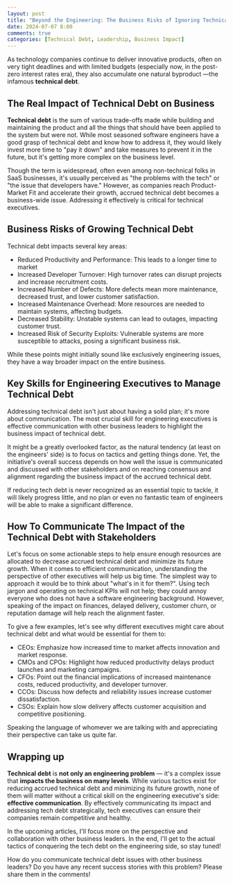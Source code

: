 ```yaml
---
layout: post
title: "Beyond the Engineering: The Business Risks of Ignoring Technical Debt"
date: 2024-07-07 8:00
comments: true
categories: [Technical Debt, Leadership, Business Impact]
---
```



As technology companies continue to deliver innovative products, often on very tight deadlines and with limited budgets (especially now, in the post-zero interest rates era), they also accumulate one natural byproduct —the infamous **technical debt**.

<!--more-->

## The Real Impact of Technical Debt on Business

**Technical debt** is the sum of various trade-offs made while building and maintaining the product and all the things that should have been applied to the system but were not. While most seasoned software engineers have a good grasp of technical debt and know how to address it, they would likely invest more time to "pay it down" and take measures to prevent it in the future, but it's getting more complex on the business level.

Though the term is widespread, often even among non-technical folks in SaaS businesses, it's usually perceived as "the problems with the tech" or "the issue that developers have." However, as companies reach Product-Market Fit and accelerate their growth, accrued technical debt becomes a business-wide issue. Addressing it effectively is critical for technical executives.

## Business Risks of Growing Technical Debt

Technical debt impacts several key areas:

- Reduced Productivity and Performance: This leads to a longer time to market
- Increased Developer Turnover: High turnover rates can disrupt projects and increase recruitment costs.
- Increased Number of Defects: More defects mean more maintenance, decreased trust, and lower customer satisfaction.
- Increased Maintenance Overhead: More resources are needed to maintain systems, affecting budgets.
- Decreased Stability: Unstable systems can lead to outages, impacting customer trust.
- Increased Risk of Security Exploits: Vulnerable systems are more susceptible to attacks, posing a significant business risk.

While these points might initially sound like exclusively engineering issues, they have a way broader impact on the entire business. 

## Key Skills for Engineering Executives to Manage Technical Debt

Addressing technical debt isn't just about having a solid plan; it's more about communication. The most crucial skill for engineering executives is effective communication with other business leaders to highlight the business impact of technical debt.

It might be a greatly overlooked factor, as the natural tendency (at least on the engineers' side) is to focus on tactics and getting things done. Yet, the initiative's overall success depends on how well the issue is communicated and discussed with other stakeholders and on reaching consensus and alignment regarding the business impact of the accrued technical debt.

If reducing tech debt is never recognized as an essential topic to tackle, it will likely progress little, and no plan or even no fantastic team of engineers will be able to make a significant difference.

## How To Communicate The Impact of the Technical Debt with Stakeholders

Let's focus on some actionable steps to help ensure enough resources are allocated to decrease accrued technical debt and minimize its future growth. When it comes to efficient communication, understanding the perspective of other executives will help us big time. The simplest way to approach it would be to think about "what's in it for them?". Using tech jargon and operating on technical KPIs will not help; they could annoy everyone who does not have a software engineering background. However, speaking of the impact on finances, delayed delivery, customer churn, or reputation damage will help reach the alignment faster.

To give a few examples, let's see why different executives might care about technical debt and what would be essential for them to:

- CEOs: Emphasize how increased time to market affects innovation and market response.
- CMOs and CPOs: Highlight how reduced productivity delays product launches and marketing campaigns.
- CFOs: Point out the financial implications of increased maintenance costs, reduced productivity, and developer turnover.
- CCOs: Discuss how defects and reliability issues increase customer dissatisfaction.
- CSOs: Explain how slow delivery affects customer acquisition and competitive positioning.

Speaking the language of whomever we are talking with and appreciating their perspective can take us quite far.

## Wrapping up

**Technical debt** is **not only an engineering problem** — it's a complex issue that **impacts the business on many levels**. While various tactics exist for reducing accrued technical debt and minimizing its future growth, none of them will matter without a critical skill on the engineering executive's side: **effective communication**. By effectively communicating its impact and addressing tech debt strategically, tech executives can ensure their companies remain competitive and healthy.

In the upcoming articles, I'll focus more on the perspective and collaboration with other business leaders. In the end, I'll get to the actual tactics of conquering the tech debt on the engineering side, so stay tuned!

How do you communicate technical debt issues with other business leaders? Do you have any recent success stories with this problem? Please share them in the comments!
